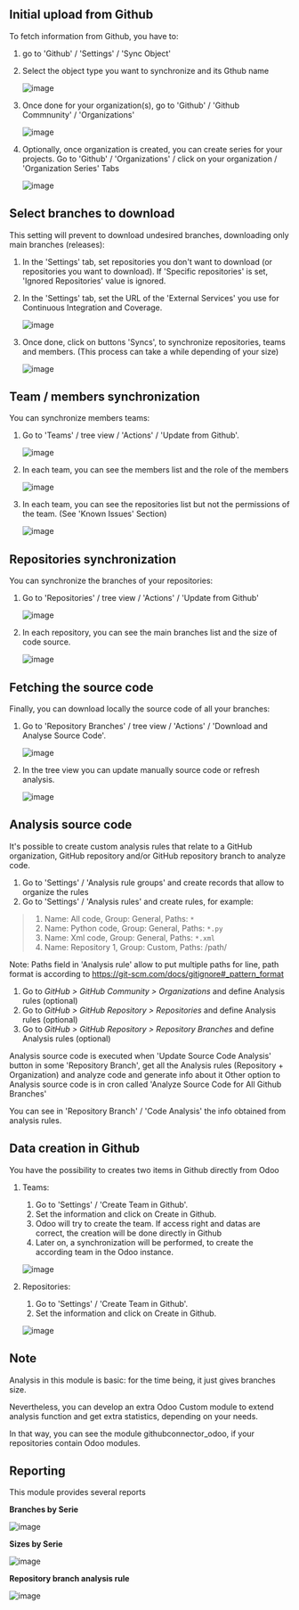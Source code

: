 ## Initial upload from Github

To fetch information from Github, you have to:

1.  go to 'Github' / 'Settings' / 'Sync Object'

2.  Select the object type you want to synchronize and its Gthub name

    ![image](../static/description/sync_organization.png)

3.  Once done for your organization(s), go to 'Github' / 'Github
    Commnunity' / 'Organizations'

    ![image](../static/description/github_organization_kanban.png)

4.  Optionally, once organization is created, you can create series for
    your projects. Go to 'Github' / 'Organizations' / click on your
    organization / 'Organization Series' Tabs

    ![image](../static/description/github_organization_series.png)

## Select branches to download

This setting will prevent to download undesired branches, downloading
only main branches (releases):

1.  In the 'Settings' tab, set repositories you don't want to download
    (or repositories you want to download). If 'Specific repositories'
    is set, 'Ignored Repositories' value is ignored.

2.  In the 'Settings' tab, set the URL of the 'External Services' you
    use for Continuous Integration and Coverage.

    ![image](../static/description/github_organization_external_services.png)

3.  Once done, click on buttons 'Syncs', to synchronize repositories,
    teams and members. (This process can take a while depending of your
    size)

    ![image](../static/description/github_organization_sync_buttons.png)

## Team / members synchronization

You can synchronize members teams:

1.  Go to 'Teams' / tree view / 'Actions' / 'Update from Github'.

    ![image](../static/description/github_team_kanban.png)

2.  In each team, you can see the members list and the role of the
    members

    ![image](../static/description/github_team_partner_kanban.png)

3.  In each team, you can see the repositories list but not the
    permissions of the team. (See 'Known Issues' Section)

    ![image](../static/description/github_team_repository_kanban.png)

## Repositories synchronization

You can synchronize the branches of your repositories:

1.  Go to 'Repositories' / tree view / 'Actions' / 'Update from Github'

    ![image](../static/description/github_repository_kanban.png)

2.  In each repository, you can see the main branches list and the size
    of code source.

    ![image](../static/description/github_repository_branch_kanban.png)

## Fetching the source code

Finally, you can download locally the source code of all your branches:

1.  Go to 'Repository Branches' / tree view / 'Actions' / 'Download and
    Analyse Source Code'.

    ![image](../static/description/wizard_download_analyze.png)

2.  In the tree view you can update manually source code or refresh
    analysis.

    ![image](../static/description/github_repository_branch_list.png)

## Analysis source code

It's possible to create custom analysis rules that relate to a GitHub
organization, GitHub repository and/or GitHub repository branch to
analyze code.

1.  Go to 'Settings' / 'Analysis rule groups' and create records that
    allow to organize the rules
2.  Go to 'Settings' / 'Analysis rules' and create rules, for example:

> 1.  Name: All code, Group: General, Paths: `*`
> 2.  Name: Python code, Group: General, Paths: `*.py`
> 3.  Name: Xml code, Group: General, Paths: `*.xml`
> 4.  Name: Repository 1, Group: Custom, Paths: /path/

Note: Paths field in 'Analysis rule' allow to put multiple paths for
line, path format is according to
<https://git-scm.com/docs/gitignore#_pattern_format>

1.  Go to *GitHub \> GitHub Community \> Organizations* and define
    Analysis rules (optional)
2.  Go to *GitHub \> GitHub Repository \> Repositories* and define
    Analysis rules (optional)
3.  Go to *GitHub \> GitHub Repository \> Repository Branches* and
    define Analysis rules (optional)

Analysis source code is executed when 'Update Source Code Analysis'
button in some 'Repository Branch', get all the Analysis rules
(Repository + Organization) and analyze code and generate info about it
Other option to Analysis source code is in cron called 'Analyze Source
Code for All Github Branches'

You can see in 'Repository Branch' / 'Code Analysis' the info obtained
from analysis rules.

## Data creation in Github

You have the possibility to creates two items in Github directly from
Odoo

1.  Teams:

    1.  Go to 'Settings' / 'Create Team in Github'.
    2.  Set the information and click on Create in Github.
    3.  Odoo will try to create the team. If access right and datas are
        correct, the creation will be done directly in Github
    4.  Later on, a synchronization will be performed, to create the
        according team in the Odoo instance.

    ![image](../static/description/wizard_create_team.png)

2.  Repositories:

    1.  Go to 'Settings' / 'Create Team in Github'.
    2.  Set the information and click on Create in Github.

    ![image](../static/description/wizard_create_repository.png)

## Note

Analysis in this module is basic: for the time being, it just gives
branches size.

Nevertheless, you can develop an extra Odoo Custom module to extend
analysis function and get extra statistics, depending on your needs.

In that way, you can see the module githubconnector_odoo, if your
repositories contain Odoo modules.

## Reporting

This module provides several reports

**Branches by Serie**

![image](../static/description/reporting_branches_by_serie.png)

**Sizes by Serie**

![image](../static/description/reporting_sizes_by_serie.png)

**Repository branch analysis rule**

![image](../static/description/github_repository_branch_rule_info_report.png)
